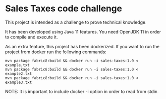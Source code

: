 # Sales Taxes code challenge

This project is intended as a challenge to prove technical knowledge.

It has been developed using Java 11 features. You need OpenJDK 11 in order to compile and execute it.

As an extra feature, this project has been dockerized. If you want to run the project from docker run the following commands:

```
mvn package fabric8:build && docker run -i sales-taxes:1.0 < example.txt
mvn package fabric8:build && docker run -i sales-taxes:1.0 < example2.txt
mvn package fabric8:build && docker run -i sales-taxes:1.0 < example3.txt
```

NOTE: It is important to include docker -i option in order to read from stdin.